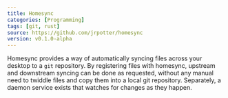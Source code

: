 ```yaml
---
title: Homesync
categories: [Programming]
tags: [git, rust]
source: https://github.com/jrpotter/homesync
version: v0.1.0-alpha
---
```


Homesync provides a way of automatically syncing files across your desktop to a
<code>git</code> repository. By registering files with homesync, upstream and
downstream syncing can be done as requested, without any manual need to twiddle
files and copy them into a local git repository. Separately, a daemon service
exists that watches for changes as they happen.
